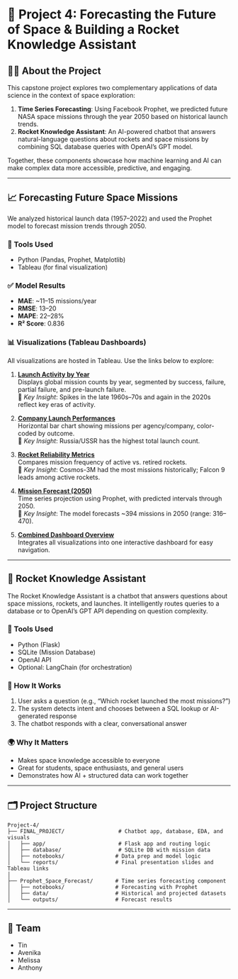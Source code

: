# 🚀 Project 4: Forecasting the Future of Space & Building a Rocket Knowledge Assistant

## 👩‍💻 About the Project

This capstone project explores two complementary applications of data science in the context of space exploration:

1. **Time Series Forecasting**: Using Facebook Prophet, we predicted future NASA space missions through the year 2050 based on historical launch trends.
2. **Rocket Knowledge Assistant**: An AI-powered chatbot that answers natural-language questions about rockets and space missions by combining SQL database queries with OpenAI’s GPT model.

Together, these components showcase how machine learning and AI can make complex data more accessible, predictive, and engaging.

---

## 📈 Forecasting Future Space Missions

We analyzed historical launch data (1957–2022) and used the Prophet model to forecast mission trends through 2050.

### 🔧 Tools Used
- Python (Pandas, Prophet, Matplotlib)
- Tableau (for final visualization)

### ✅ Model Results
- **MAE**: ~11–15 missions/year
- **RMSE**: 13–20
- **MAPE**: 22–28%
- **R² Score**: 0.836

### 📊 Visualizations (Tableau Dashboards)

All visualizations are hosted in Tableau. Use the links below to explore:

1. **[Launch Activity by Year](https://public.tableau.com/authoring/SpaceMissionVisualizations/LaunchActivity#1)**  
   Displays global mission counts by year, segmented by success, failure, partial failure, and pre-launch failure.  
   🔹 *Key Insight*: Spikes in the late 1960s–70s and again in the 2020s reflect key eras of activity.

2. **[Company Launch Performances](https://public.tableau.com/authoring/SpaceMissionVisualizations/CompanyLaunchPerformances#1)**  
   Horizontal bar chart showing missions per agency/company, color-coded by outcome.  
   🔹 *Key Insight*: Russia/USSR has the highest total launch count.

3. **[Rocket Reliability Metrics](https://public.tableau.com/authoring/SpaceMissionVisualizations/RocketReliability#1)**  
   Compares mission frequency of active vs. retired rockets.  
   🔹 *Key Insight*: Cosmos-3M had the most missions historically; Falcon 9 leads among active rockets.

4. **[Mission Forecast (2050)](https://public.tableau.com/authoring/SpaceMissionVisualizations/MissionForecasted#1)**  
   Time series projection using Prophet, with predicted intervals through 2050.  
   🔹 *Key Insight*: The model forecasts ~394 missions in 2050 (range: 316–470).

5. **[Combined Dashboard Overview](https://public.tableau.com/views/SpaceMissionVisualizations/SpaceMissionVisualizations?:language=en-US&:sid=&:redirect=auth&:display_count=n&:origin=viz_share_link)**  
   Integrates all visualizations into one interactive dashboard for easy navigation.

---

## 🤖 Rocket Knowledge Assistant

The Rocket Knowledge Assistant is a chatbot that answers questions about space missions, rockets, and launches. It intelligently routes queries to a database or to OpenAI’s GPT API depending on question complexity.

### 🔧 Tools Used
- Python (Flask)
- SQLite (Mission Database)
- OpenAI API
- Optional: LangChain (for orchestration)

### 💬 How It Works
1. User asks a question (e.g., “Which rocket launched the most missions?”)
2. The system detects intent and chooses between a SQL lookup or AI-generated response
3. The chatbot responds with a clear, conversational answer

### 🌍 Why It Matters
- Makes space knowledge accessible to everyone
- Great for students, space enthusiasts, and general users
- Demonstrates how AI + structured data can work together

---

## 🗂 Project Structure

```
Project-4/
├── FINAL_PROJECT/                 # Chatbot app, database, EDA, and visuals
│   ├── app/                       # Flask app and routing logic
│   ├── database/                  # SQLite DB with mission data
│   ├── notebooks/                # Data prep and model logic
│   └── reports/                  # Final presentation slides and Tableau links
│
├── Prophet_Space_Forecast/       # Time series forecasting component
│   ├── notebooks/                # Forecasting with Prophet
│   ├── data/                     # Historical and projected datasets
│   └── outputs/                  # Forecast results
```


---

## 👥 Team

- Tin
- Avenika  
- Melissa  
- Anthony


